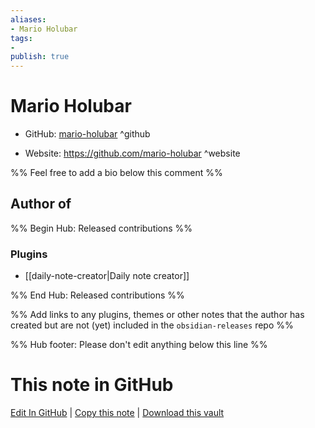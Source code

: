 ```yaml
---
aliases:
- Mario Holubar
tags:
- 
publish: true
---
```


# Mario Holubar

- GitHub: [mario-holubar](https://github.com/mario-holubar/) ^github
<!-- - Discord: `@` ^discord-->
- Website: <https://github.com/mario-holubar> ^website
<!-- - [[Publish sites|Publish site]]: <https://> ^publish-->

%% Feel free to add a bio below this comment %%


## Author of

%% Begin Hub: Released contributions %%
### Plugins
- [[daily-note-creator|Daily note creator]]

%% End Hub: Released contributions %%

%% Add links to any plugins, themes or other notes that the author has created but are not (yet) included in the `obsidian-releases` repo %%

<!--
### Unlisted plugins
-->

<!--
### Others
-->

<!--
## Sponsor this author
-->

<!-- - [[GitHub sponsors]]: [Sponsor @mario-holubar on GitHub Sponsors](https://github.com/sponsors/mario-holubar) ^github-sponsor-->
<!-- - [[Buy me a coffee]]: <https://> ^buy-me-a-coffee-->
<!-- - [[PayPal]]: <https://> ^paypal-->
<!-- - [[Patreon]]: <https://> ^patreon-->

<!--
## Follow this author
-->

<!-- - [[YouTube Channels|On YouTube]]: <https://> ^youtube-->
<!-- - Twitter: <https://> ^twitter-->
<!-- - ... -->

%% Hub footer: Please don't edit anything below this line %%

# This note in GitHub

<span class="git-footer">[Edit In GitHub](https://github.dev/obsidian-community/obsidian-hub/blob/main/01%20-%20Community/People/mario-holubar.md "git-hub-edit-note") | [Copy this note](https://raw.githubusercontent.com/obsidian-community/obsidian-hub/main/01%20-%20Community/People/mario-holubar.md "git-hub-copy-note") | [Download this vault](https://github.com/obsidian-community/obsidian-hub/archive/refs/heads/main.zip "git-hub-download-vault") </span>
